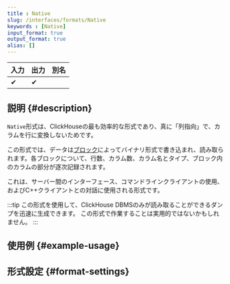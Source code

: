 ```yaml
---
title : Native
slug: /interfaces/formats/Native
keywords : [Native]
input_format: true
output_format: true
alias: []
---
```


| 入力  | 出力  | 別名  |
|-------|--------|-------|
| ✔     | ✔      |       |

## 説明 {#description}

`Native`形式は、ClickHouseの最も効率的な形式であり、真に「列指向」で、カラムを行に変換しないためです。

この形式では、データは[ブロック](/development/architecture#block)によってバイナリ形式で書き込まれ、読み取られます。各ブロックについて、行数、カラム数、カラム名とタイプ、ブロック内のカラムの部分が逐次記録されます。

これは、サーバー間のインターフェース、コマンドラインクライアントの使用、およびC++クライアントとの対話に使用される形式です。

:::tip
この形式を使用して、ClickHouse DBMSのみが読み取ることができるダンプを迅速に生成できます。
この形式で作業することは実用的ではないかもしれません。
:::

## 使用例 {#example-usage}

## 形式設定 {#format-settings}
